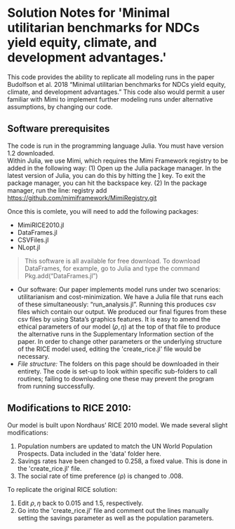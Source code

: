 # Solution Notes for 'Minimal utilitarian benchmarks for NDCs yield equity, climate, and development advantages.'

This code provides the ability to replicate all modeling runs in the paper Budolfson et al. 2018 “Minimal utilitarian benchmarks for NDCs yield equity, climate, and development advantages.”  This code also would permit a user familiar with Mimi to implement further modeling runs under alternative assumptions, by changing our code. 
## Software prerequisites
The code is run in the programming language Julia. You must have version 1.2 downloaded.  
Within Julia, we use Mimi, which requires the Mimi Framework registry to be added in the following way:
(1) Open up the Julia package manager. In the latest version of Julia, you can do this by hitting the ] key. To exit the package manager, you can hit the backspace key.
(2) In the package manager, run the line: registry add https://github.com/mimiframework/MimiRegistry.git

Once this is comlete, you will need to add the following packages:
-	MimiRICE2010.jl
-	DataFrames.jl
-	CSVFiles.jl
-	NLopt.jl
> This software is all available for free download.  To download DataFrames, for example, go to Julia and type the command Pkg.add(“DataFrames.jl”)
- Our software:
Our paper implements model runs under two scenarios: utilitarianism and cost-minimization.  We have a Julia file that runs each of these simultaneously: “run_analysis.jl”. Running this produces csv files which contain our output.  We produced our final figures from these csv files by using Stata’s graphics features. It is easy to amend the ethical parameters of our model ($\rho, \eta$) at the top of that file to produce the alternative runs in the Supplementary Information section of the paper. In order to change other parameters or the underlying structure of the RICE model used, editing the 'create_rice.jl' file would be necessary. 
- *File structure:*  The folders on this page should be downloaded in their entirety. The code is set-up to look within specific sub-folders to call routines; failing to downloading one these may prevent the program from running successfully.
## Modifications to RICE 2010:
Our model is built upon Nordhaus’ RICE 2010 model.  We made several slight modifications:
1.	Population numbers are updated to match the UN World Population Prospects. Data included in the 'data' folder here. 
2.	Savings rates have been changed to 0.258, a fixed value. This is done in the 'create_rice.jl' file.
3.	The social rate of time preference (ρ) is changed to .008. 

To replicate the original RICE solution:
1. Edit $\rho, \eta$ back to 0.015 and 1.5, respectively.
2. Go into the 'create_rice.jl' file and comment out the lines manually setting the savings parameter as well as the population parameters.



